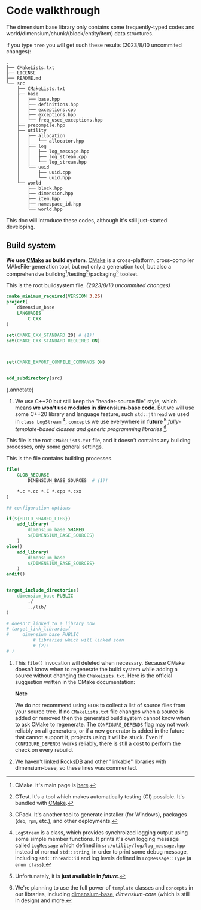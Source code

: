 # Code walkthrough

The dimensium base library only contains some frequently-typed codes and world/dimensium/chunk/(block/entity/item) data structures.

if you type `tree` you will get such these results (2023/8/10 uncommited changes):

```
.
├── CMakeLists.txt
├── LICENSE
├── README.md
└── src
    ├── CMakeLists.txt
    ├── base
    │   ├── base.hpp
    │   ├── definitions.hpp
    │   ├── exceptions.cpp
    │   ├── exceptions.hpp
    │   └── freq_used_exceptions.hpp
    ├── precompile.hpp
    ├── utility
    │   ├── allocation
    │   │   └── allocator.hpp
    │   ├── log
    │   │   ├── log_message.hpp
    │   │   ├── log_stream.cpp
    │   │   └── log_stream.hpp
    │   └── uuid
    │       ├── uuid.cpp
    │       └── uuid.hpp
    └── world
        ├── block.hpp
        ├── dimension.hpp
        ├── item.hpp
        ├── namespace_id.hpp
        └── world.hpp
```

This doc will introduce these codes, although it's still just-started developing.

## Build system

**We use [CMake] as build system**. [CMake] is a cross-platform, cross-compiler MAkeFile-generation tool, but not only a generation tool, but also a comprehensive building[^1]/testing[^2]/packaging[^3] toolset.

This is the root buildsystem file. *(2023/8/10 uncommited changes)*

```CMake title="/CMakeLists.txt"
cmake_minimum_required(VERSION 3.26)
project(
    dimensium_base
    LANGUAGES
        C CXX
)

set(CMAKE_CXX_STANDARD 20) # (1)!
set(CMAKE_CXX_STANDARD_REQUIRED ON)
    


set(CMAKE_EXPORT_COMPILE_COMMANDS ON)


add_subdirectory(src)
```
{.annotate}

1.  We use C++20 but still keep the "header-source file" style, which means **we won't use modules in dimensium-base code**. But we will use some C++20 library and language feature, such `std::jthread` we used in `class LogStream` [^4], `concept`s we use everywhere in **future [^5]** *fully-template-based classes and generic programming libraries [^6]*.

This file is the root `CMakeLists.txt` file, and it doesn't contains any building processes, only some general settings.

This is the file contains building processes.

```CMake title="/src/CMakeLists.txt"
file(
    GLOB_RECURSE
        DIMENSIUM_BASE_SOURCES  # (1)!

    *.c *.cc *.C *.cpp *.cxx 
)

## configuration options

if(${BUILD_SHARED_LIBS})
    add_library(
        dimensium_base SHARED
        ${DIMENSIUM_BASE_SOURCES}
    )
else()
    add_library(
        dimensium_base
        ${DIMENSIUM_BASE_SOURCES}
    )
endif()


target_include_directories(
    dimensium_base PUBLIC
        ./
        ../lib/
)

# doesn't linked to a library now 
# target_link_libraries(
#     dimensium_base PUBLIC
          # libraries which will linked soon 
          # (2)!
# )
```

1.  This `file()` invocation will deleted when necessary. Because CMake doesn't know when to regenerate the build system while adding a source without changing the `CMakeLists.txt`. Here is the official suggestion written in the CMake documentation:

    **Note**

    We do not recommend using `GLOB` to collect a list of source files from your source tree. If no `CMakeLists.txt` file changes when a source is added or removed then the generated build system cannot know when to ask CMake to regenerate. The `CONFIGURE_DEPENDS` flag may not work reliably on all generators, or if a new generator is added in the future that cannot support it, projects using it will be stuck. Even if `CONFIGURE_DEPENDS` works reliably, there is still a cost to perform the check on every rebuild. 

2. We haven't linked [RocksDB] and other "linkable" libraries with dimensium-base, so these lines was commented.





[^1]: CMake. It's main page is [here](https://cmake.org).
[^2]: CTest. It's a tool which makes automatically testing (CI) possible. It's bundled with [CMake].
[^3]: CPack. It's another tool to generate installer (for Windows), packages (`deb`, `rpm`, etc.), and other deployments.
[^4]: `LogStream` is a class, which provides synchroized logging output using some simple member functions. It prints it's own logging message called `LogMessage` which defined in `src/utility/log/log_message.hpp` instead of normal `std::string`, in order to print some debug message, including `std::thread::id` and log levels defined in `LogMessage::Type` (a `enum class`).
[^5]: Unfortunately, it is **just available in *future***.
[^6]: We're planning to use the full power of `template` classes and `concept`s in our libraries, including [dimensium-base], *dimensium-core* (which is still in design) and more.

[CMake]: https://cmake.org
[dimensium-base]: https://github.com/dimensium-base
[RocksDB]: https://rocksdb.org
